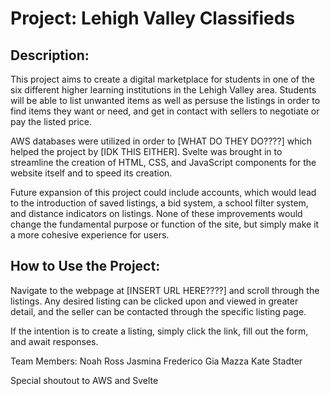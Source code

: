 # Project: Lehigh Valley Classifieds


## Description:
This project aims to create a digital marketplace for students in one of the six different higher learning institutions in the Lehigh Valley area. Students will be able to list unwanted items as well as persuse the listings in order to find items they want or need, and get in contact with sellers to negotiate or pay the listed price.

AWS databases were utilized in order to [WHAT DO THEY DO????] which helped the project by [IDK THIS EITHER]. Svelte was brought in to streamline the creation of HTML, CSS, and JavaScript components for the website itself and to speed its creation. 

Future expansion of this project could include accounts, which would lead to the introduction of saved listings, a bid system, a school filter system, and distance indicators on listings. None of these improvements would change the fundamental purpose or function of the site, but simply make it a more cohesive experience for users. 



## How to Use the Project:
Navigate to the webpage at [INSERT URL HERE????] and scroll through the listings. Any desired listing can be clicked upon and viewed in greater detail, and the seller can be contacted through the specific listing page.

If the intention is to create a listing, simply click the link, fill out the form, and await responses.



Team Members:
Noah Ross
Jasmina Frederico
Gia Mazza
Kate Stadter

Special shoutout to AWS and Svelte